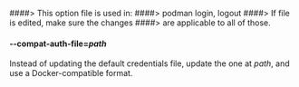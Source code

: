 ####> This option file is used in:
####>   podman login, logout
####> If file is edited, make sure the changes
####> are applicable to all of those.
#### **--compat-auth-file**=*path*

Instead of updating the default credentials file, update the one at *path*, and use a Docker-compatible format.
